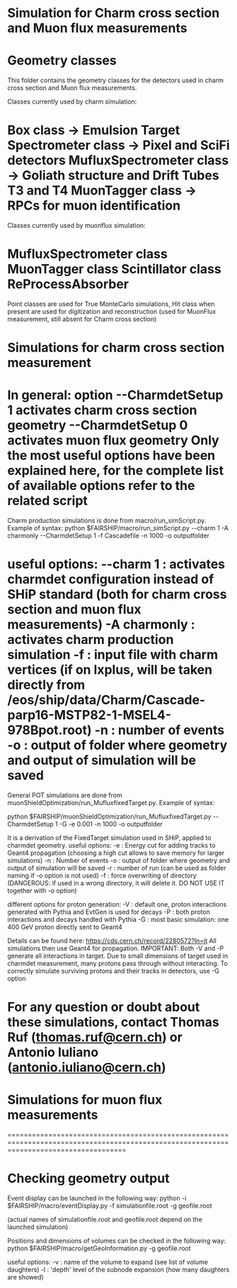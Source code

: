 # Simulation for Charm cross section and Muon flux measurements

# Geometry classes
This folder contains the geometry classes for the detectors used in charm cross section and Muon flux measurements.

Classes currently used by charm simulation:

Box class -> Emulsion Target 
Spectrometer class -> Pixel and SciFi detectors
MufluxSpectrometer class -> Goliath structure and Drift Tubes T3 and T4
MuonTagger class -> RPCs for muon identification
=========================================================================================================================================
Classes currently used by muonflux simulation:

MufluxSpectrometer class
MuonTagger class
Scintillator class
ReProcessAbsorber
=========================================================================================================================================
Point classes are used for True MonteCarlo simulations, Hit class when present are used for digitization and reconstruction (used for MuonFlux measurement, still absent for Charm cross section) 

# Simulations for charm cross section measurement
In general: option --CharmdetSetup 1 activates charm cross section geometry
                   --CharmdetSetup 0 activates muon flux geometry
Only the most useful options have been explained here, for the complete list of available options refer to the related script
=========================================================================================================================================
Charm production simulations is done from macro/run_simScript.py. Example of syntax:
 python $FAIRSHIP/macro/run_simScript.py --charm 1 -A charmonly --CharmdetSetup 1 -f Cascadefile -n 1000 -o outputfolder

 useful options:
 --charm 1 : activates charmdet configuration instead of SHiP standard (both for charm cross section and muon flux measurements)
 -A charmonly : activates charm production simulation
 -f : input file with charm vertices (if on lxplus, will be taken directly from /eos/ship/data/Charm/Cascade-parp16-MSTP82-1-MSEL4-978Bpot.root)
 -n : number of events
 -o : output of folder where geometry and output of simulation will be saved
=========================================================================================================================================
General POT simulations are done from muonShieldOptimization/run_MufluxfixedTarget.py. Example of syntax:
 
 python $FAIRSHIP/muonShieldOptimization/run_MufluxfixedTarget.py --CharmdetSetup 1 -G -e 0.001 -n 1000 -o outputfolder 

 It is a derivation of the FixedTarget simulation used in SHiP, applied to charmdet geometry.
 useful options:
  -e : Energy cut for adding tracks to Geant4 propagation (choosing a high cut allows to save memory for larger simulations)
  -n : Number of events
  -o : output of folder where geometry and output of simulation will be saved
  -r : number of run (can be used as folder naming if -o option is not used)
  -f : force overwriting of directory (DANGEROUS: if used in a wrong directory, it will delete it. DO NOT USE IT together with -o option)


 different options for proton generation:
  -V : default one, proton interactions generated with Pythia and EvtGen is used for decays
  -P : both proton interactions and decays handled with Pythia
  -G : most basic simulation: one 400 GeV proton directly sent to Geant4
  
  Details can be found here: https://cds.cern.ch/record/2280572?ln=it
  All simulations then use Geant4 for propagation.
  IMPORTANT: Both -V and -P generate all interactions in target. Due to small dimensions of target used in charmdet measurement, many protons pass through without interacting. To correctly simulate surviving protons and their tracks in detectors, use -G option

For any question or doubt about these simulations, contact Thomas Ruf (thomas.ruf@cern.ch) or Antonio Iuliano (antonio.iuliano@cern.ch)
=========================================================================================================================================
# Simulations for muon flux measurements


=========================================================================================================================================
# Checking geometry output
Event display can be launched in the following way:
 python -i $FAIRSHIP/macro/eventDisplay.py -f simulationfile.root -g geofile.root
  
 (actual names of simulationfile.root and geofile.root depend on the launched simulation)

Positions and dimensions of volumes can be checked in the following way:
 python $FAIRSHIP/macro/getGeoInformation.py -g geofile.root
 
 useful options:
 -v : name of the volume to expand (see list of volume daughters)
 -l : 'depth' level of the subnode expansion (how many daughters are showed)
